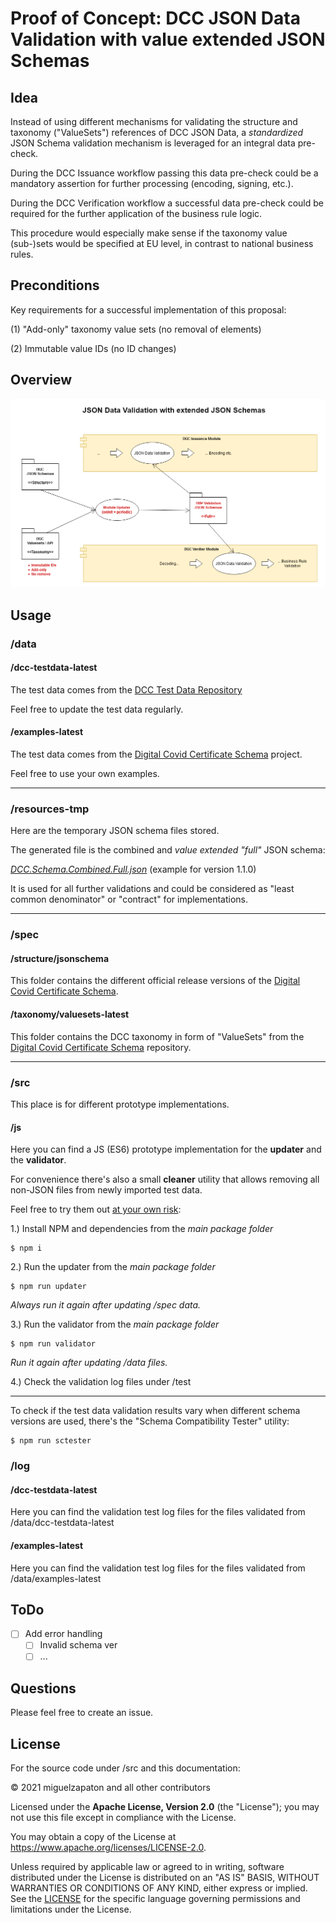 # Proof of Concept: DCC JSON Data Validation with value extended JSON Schemas 


## Idea

Instead of using different mechanisms for validating the structure and taxonomy ("ValueSets") references of DCC JSON Data, a *standardized* JSON Schema validation mechanism is leveraged for an integral data pre-check. 

During the DCC Issuance workflow passing this data pre-check could be a mandatory assertion for further processing (encoding, signing, etc.).

During the DCC Verification workflow a successful data pre-check could be required for the further application of the business rule logic.

This procedure would especially make sense if the taxonomy value (sub-)sets would be specified at EU level, in contrast to national business rules.

## Preconditions

Key requirements for a successful implementation of this proposal:

(1) "Add-only" taxonomy value sets (no removal of elements)

(2) Immutable value IDs (no ID changes)

## Overview

![](doc/images/DCC-Schema-JSON-Validation-20210517.png)

## Usage

### /data

#### /dcc-testdata-latest

The test data comes from the [DCC Test Data Repository](https://github.com/eu-digital-green-certificates/dgc-testdata)

Feel free to update the test data regularly.

#### /examples-latest

The test data comes from the [Digital Covid Certificate Schema](https://github.com/ehn-digital-green-development/ehn-dgc-schema) project.

Feel free to use your own examples.

***

### /resources-tmp

Here are the temporary JSON schema files stored.

The generated file is the combined and *value extended* *"full"* JSON schema:

*[DCC.Schema.Combined.Full.json](/resources-tmp/jsonschema/1.1.0/DCC.Schema.Combined.Full.json)*
(example for version 1.1.0)

It is used for all further validations and could be considered as "least common denominator" or "contract" for implementations.

***

### /spec

#### /structure/jsonschema

This folder contains the different official release versions of the 
 [Digital Covid Certificate Schema](https://github.com/ehn-digital-green-development/ehn-dgc-schema).

#### /taxonomy/valuesets-latest

This folder contains the DCC taxonomy in form of "ValueSets" from the
[Digital Covid Certificate Schema](https://github.com/ehn-digital-green-development/ehn-dgc-schema) repository.


***

### /src

This place is for different prototype implementations.

#### /js

Here you can find a JS (ES6) prototype implementation for the **updater** and the **validator**.

For convenience there's also a small **cleaner** utility that allows removing all non-JSON files from newly imported test data.

Feel free to try them out <ins>at your own risk</ins>:

1.) Install NPM and dependencies from the *main package folder*

```
$ npm i
```


2.) Run the updater from the *main package folder*

```
$ npm run updater
```

*Always run it again after updating /spec data.*


3.) Run the validator from the *main package folder*

```
$ npm run validator
```
*Run it again after updating /data files.*

4.) Check the validation log files under /test

---

To check if the test data validation results vary when different schema versions are used, there's the "Schema Compatibility Tester" utility:

```
$ npm run sctester
```

### /log

#### /dcc-testdata-latest

Here you can find the validation test log files for the files validated from /data/dcc-testdata-latest

#### /examples-latest

Here you can find the validation test log files for the files validated from /data/examples-latest

####

## ToDo

- [ ] Add error handling
  - [ ] Invalid schema ver
  - [ ] ...

## Questions

Please feel free to create an issue.


## License

For the source code under /src and this documentation:

&copy; 2021 miguelzapaton and all other contributors

Licensed under the **Apache License, Version 2.0** (the "License"); you may not use this file except in compliance with the License.

You may obtain a copy of the License at https://www.apache.org/licenses/LICENSE-2.0.

Unless required by applicable law or agreed to in writing, software distributed under the License is distributed on an "AS IS" BASIS, WITHOUT WARRANTIES OR CONDITIONS OF ANY KIND, either express or implied. See the [LICENSE](./LICENSE) for the specific language governing permissions and limitations under the License.
